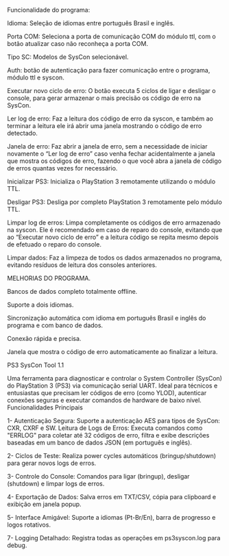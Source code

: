 Funcionalidade do programa:

Idioma: Seleção de idiomas entre português Brasil e inglês.

Porta COM: Seleciona a porta de comunicação COM do módulo ttl, com o botão atualizar caso não reconheça a porta COM.

Tipo SC: Modelos de SysCon selecionável.

Auth: botão de autenticação para fazer comunicação entre o programa, módulo ttl e syscon.

Executar novo ciclo de erro: O botão executa 5 ciclos de ligar e desligar o console, para gerar armazenar o mais precisão os código de erro na SysCon.

Ler log de erro: Faz a leitura dos código de erro da syscon, e também ao terminar a leitura ele irá abrir uma janela mostrando o código de erro detectado.

Janela de erro: Faz abrir a janela de erro, sem a necessidade de iniciar novamente o “Ler log de erro” caso venha fechar acidentalmente a janela que mostra os códigos de erro, fazendo o que você abra a janela de código de erros quantas vezes for necessário.

Inicializar PS3: Inicializa o PlayStation 3 remotamente utilizando o módulo TTL.

Desligar PS3: Desliga por completo PlayStation 3 remotamente pelo módulo TTL.

Limpar log de erros: Limpa completamente os códigos de erro armazenado na syscon. Ele é recomendado em caso de reparo do console, evitando que ao “Executar novo ciclo de erro” e a leitura código se repita mesmo depois de efetuado o reparo do console.

Limpar dados: Faz a limpeza de todos os dados armazenados no programa, evitando resíduos de leitura dos consoles anteriores.

MELHORIAS DO PROGRAMA.

Bancos de dados completo totalmente offline.

Suporte a dois idiomas.

Sincronização automática com idioma em português Brasil e inglês do programa e com banco de dados.

Conexão rápida e precisa.

Janela que mostra o código de erro automaticamente ao finalizar a leitura.

PS3 SysCon Tool 1.1

Uma ferramenta para diagnosticar e controlar o System Controller (SysCon) do PlayStation 3 (PS3) via comunicação serial UART. Ideal para técnicos e entusiastas que precisam ler códigos de erro (como YLOD), autenticar conexões seguras e executar comandos de hardware de baixo nível. Funcionalidades Principais

1- Autenticação Segura: Suporte a autenticação AES para tipos de SysCon: CXR, CXRF e SW. Leitura de Logs de Erros: Executa comandos como "ERRLOG" para coletar até 32 códigos de erro, filtra e exibe descrições baseadas em um banco de dados JSON (em português e inglês).

2- Ciclos de Teste: Realiza power cycles automáticos (bringup/shutdown) para gerar novos logs de erros.

3- Controle do Console: Comandos para ligar (bringup), desligar (shutdown) e limpar logs de erros.

4- Exportação de Dados: Salva erros em TXT/CSV, cópia para clipboard e exibição em janela popup.

5- Interface Amigável: Suporte a idiomas (Pt-Br/En), barra de progresso e logos rotativos.

7- Logging Detalhado: Registra todas as operações em ps3syscon.log para debug.

